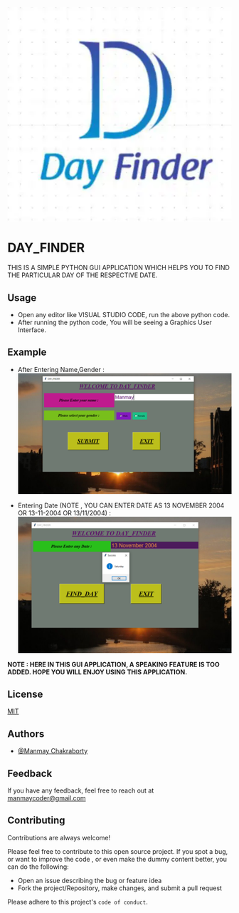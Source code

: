 


<!-- ![Logo](Images/pic.PNG) -->
<kbd>![Image](Images/logo.PNG)</kbd>



# DAY_FINDER
THIS IS A SIMPLE PYTHON GUI APPLICATION WHICH HELPS YOU TO FIND THE PARTICULAR DAY OF THE RESPECTIVE DATE.


## Usage

- Open any editor like  VISUAL STUDIO CODE, run the above python code.
- After running the python code, You will be seeing a Graphics User Interface.

## Example

- After Entering Name,Gender : <!-- ![Logo](Images/1st.PNG) -->
            <kbd>![Image](Images/1st.PNG)</kbd>
            
- Entering Date  (NOTE , YOU CAN ENTER DATE AS 13 NOVEMBER 2004 OR 13-11-2004 OR 13/11/2004) : <!-- ![Logo](Images/2nd.PNG) -->
            <kbd>![Image](Images/2nd.PNG)</kbd>

           
**NOTE : HERE IN THIS GUI APPLICATION, A SPEAKING FEATURE IS TOO ADDED. HOPE YOU WILL ENJOY USING THIS APPLICATION.**
 
 




 
 
## License

[MIT](https://choosealicense.com/licenses/mit/)


## Authors

- [@Manmay Chakraborty](https://www.github.com/manmay2)



## Feedback

If you have any feedback, feel free to reach out at manmaycoder@gmail.com


## Contributing

Contributions are always welcome!

Please feel free to contribute to this open source project.
If you spot a bug, or want to improve the code , or even make the dummy content better, you can do the following:
- Open an issue describing the bug or feature idea
- Fork the project/Repository, make changes, and submit a pull request 

Please adhere to this project's `code of conduct`.
